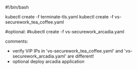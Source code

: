 #!/bin/bash

kubectl create -f terminate-tls.yaml
kubectl create -f vs-securework_tea_coffee.yaml

#optional:
#kubectl create -f vs-securework_arcadia.yaml

comments:
- verify VIP IPs in 'vs-securework_tea_coffee.yaml' and 'vs-securework_arcadia.yaml' are different!
- optional deploy arcadia application